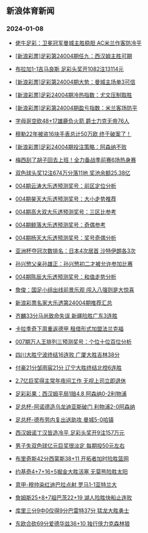 ## 新浪体育新闻 
### 2024-01-08

+ [佬牛足彩：卫冕冠军曼城主胜稳胆 AC米兰作客防冷平](https://sports.sina.com.cn/l/2024-01-07/doc-inaasink0005493.shtml)

+ [[新浪彩票]足彩第24004期任九：西汉姆主胜可期](https://sports.sina.com.cn/l/2024-01-07/doc-inaascen0118164.shtml)

+ [布拉加1-1吉马良斯 足彩头奖开1082注13114元](https://sports.sina.com.cn/l/2024-01-07/doc-inaascee0789742.shtml)

+ [[新浪彩票]足彩第24004期大势：曼城主场单3可信](https://sports.sina.com.cn/l/2024-01-07/doc-inaascen0118045.shtml)

+ [[新浪彩票]足彩24004期冷热指数：尤文压制取胜](https://sports.sina.com.cn/l/2024-01-07/doc-inaascek7307007.shtml)

+ [[新浪彩票]足彩第24004期盈亏指数：米兰客场防平](https://sports.sina.com.cn/l/2024-01-07/doc-inaascek7306935.shtml)

+ [字母哥空砍48+17雄鹿负火箭 爵士力克无帝76人](https://sports.sina.com.cn/basketball/nba/2024-01-07/doc-inaaspuf9891455.shtml)

+ [穆勒22年被盗16块手表总计50万欧 终于破案了！](https://sports.sina.com.cn/global/germany/2024-01-07/doc-inaaspuf9910052.shtml)

+ [[新浪彩票]足彩24004期投注策略：阿森纳不败](https://sports.sina.com.cn/l/2024-01-07/doc-inaascek7306847.shtml)

+ [梅西刮了胡子回去上班！全力备战季前赛6场热身赛](https://sports.sina.com.cn/global/others/2024-01-07/doc-inaaspuc0312240.shtml)

+ [双色球头奖12注674万分落11地 奖池余额25.38亿](https://sports.sina.com.cn/l/2024-01-07/doc-inaatkxu6625983.shtml)

+ [004期云涛大乐透预测奖号：前区定位分析](https://sports.sina.com.cn/l/2024-01-07/doc-inaastzz0185090.shtml)

+ [004期昊天大乐透预测奖号：大小走势推荐](https://sports.sina.com.cn/l/2024-01-07/doc-inaasuaa6962399.shtml)

+ [004期高大双大乐透预测奖号：三区比参考](https://sports.sina.com.cn/l/2024-01-07/doc-inaasuaa6962062.shtml)

+ [004期鲸落大乐透预测奖号：奇偶参考](https://sports.sina.com.cn/l/2024-01-07/doc-inaasuaa6961905.shtml)

+ [004期杨天大乐透预测奖号：奖号奇偶分析](https://sports.sina.com.cn/l/2024-01-07/doc-inaasuaa6961770.shtml)

+ [亚洲杯夺冠次数排名：日本4次居首 沙特伊朗各3次](https://sports.sina.com.cn/china/asia/2024-01-07/doc-inaasina0692020.shtml)

+ [孙兴慜父亲孙雄正：孙兴慜初二才被允许参加比赛](https://sports.sina.com.cn/g/pl/2024-01-07/doc-inaaters0247833.shtml)

+ [004期陈辰大乐透预测奖号：和值走势分析](https://sports.sina.com.cn/l/2024-01-07/doc-inaastzw0453144.shtml)

+ [詹俊：国足小组出线前景乐观 闯入八强则是大惊喜](https://sports.sina.com.cn/china/national/2024-01-07/doc-inaasyix0081794.shtml)

+ [新浪彩票名家大乐透第24004期推荐汇总](https://sports.sina.com.cn/l/2024-01-07/doc-inaastzw0458699.shtml)

+ [齐麟33分马尚致命失误 新疆险胜广东3连胜](https://sports.sina.com.cn/basketball/cba/2024-01-07/doc-inaatkxs9851843.shtml)

+ [卡拉季奇下周重返德甲 租借形式加盟法兰克福](https://sports.sina.com.cn/global/germany/2024-01-07/doc-inaaterw6750371.shtml)

+ [007期万人王排列三预测奖号：个位十位百位分析](https://sports.sina.com.cn/l/2024-01-07/doc-inaasuac9783355.shtml)

+ [四川大胜宁波终结16连败 广厦大胜吉林38分](https://sports.sina.com.cn/basketball/cba/2024-01-07/doc-inaatkxs9850816.shtml)

+ [付豪21分邹雨宸21分 辽宁大胜终结北控6连胜](https://sports.sina.com.cn/basketball/cba/2024-01-07/doc-inaatkxs9850179.shtml)

+ [2.7亿巨奖得主常年夜间工作 无视上司立即退休](https://sports.sina.com.cn/l/2024-01-08/doc-inaauhch9389560.shtml)

+ [足彩彩果：西汉姆平局1赔4.8 阿森纳0-2利物浦](https://sports.sina.com.cn/l/2024-01-08/doc-inaauhck6170423.shtml)

+ [足总杯-阿诺德造乌龙迪亚斯破门 利物浦2-0阿森纳](https://sports.sina.com.cn/g/pl/2024-01-08/doc-inaauhch9390714.shtml)

+ [足总杯-德布劳内复出送助攻 曼城5-0哈镇](https://sports.sina.com.cn/g/pl/2024-01-08/doc-inaauhch9394811.shtml)

+ [西汉姆诺丁汉皆造冷平 足彩头奖开9注157万元](https://sports.sina.com.cn/l/2024-01-08/doc-inaauhck6170423.shtml)

+ [男子失双色球亿元巨奖很淡定 每期投50元左右](https://sports.sina.com.cn/l/2024-01-08/doc-inaauhch9390245.shtml)

+ [布里奇斯42分西蒙斯38+11 开拓者加时险胜篮网](https://sports.sina.com.cn/basketball/nba/2024-01-08/doc-inaaunmh6059647.shtml)

+ [约基奇4+7+16+5掘金大胜活塞 无莫熊险胜太阳](https://sports.sina.com.cn/basketball/nba/2024-01-08/doc-inaaustf8789575.shtml)

+ [意甲-穆帅染红迪巴拉点射 罗马1-1亚特兰大](https://sports.sina.com.cn/g/seriea/2024-01-08/doc-inaauhch9400024.shtml)

+ [詹姆斯25+8+7祖巴茨22+19 湖人险胜快船止连败](https://sports.sina.com.cn/basketball/nba/2024-01-08/doc-inaauwza5848963.shtml)

+ [库里三分9中0仅得9分巴雷特37分 猛龙大胜勇士](https://sports.sina.com.cn/basketball/nba/2024-01-08/doc-inaauste5964992.shtml)

+ [东欧合砍69分爱德华兹36+10 独行侠力克森林狼](https://sports.sina.com.cn/basketball/nba/2024-01-08/doc-inaausta9183823.shtml)

